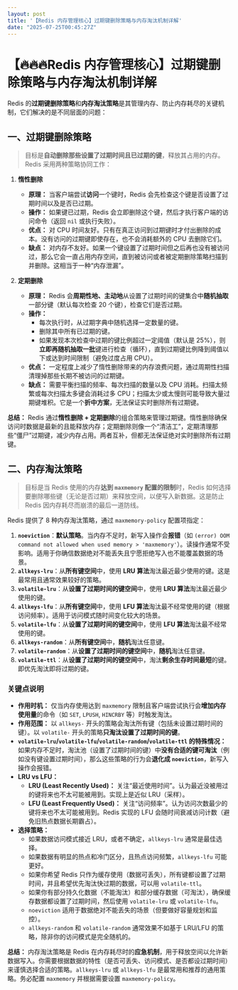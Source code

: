 ```yaml
---
layout: post
title: '【Redis 内存管理核心】过期键删除策略与内存淘汰机制详解'
date: "2025-07-25T00:45:27Z"
---
```

【🔥🔥🔥Redis 内存管理核心】过期键删除策略与内存淘汰机制详解
====================================

Redis 的**过期键删除策略**和**内存淘汰策略**是其管理内存、防止内存耗尽的关键机制，它们解决的是不同层面的问题：

一、过期键删除策略
---------

> 目标是**自动删除那些设置了过期时间且已过期的键**，释放其占用的内存。Redis 采用两种策略协同工作：

1.  **惰性删除**
    
    *   **原理：** 当客户端尝试**访问**一个键时，Redis 会先检查这个键是否设置了过期时间以及是否已过期。
    *   **操作：** 如果键已过期，Redis 会立即删除这个键，然后才执行客户端的访问命令（返回 `nil` 或执行失败）。
    *   **优点：** 对 CPU 时间友好。只有在真正访问到过期键时才付出删除的成本。没有访问的过期键即使存在，也不会消耗额外的 CPU 去删除它们。
    *   **缺点：** 对内存不友好。如果一个键设置了过期时间但之后再也没有被访问过，那么它会一直占用内存空间，直到被访问或者被定期删除策略扫描到并删除。这相当于一种“内存泄漏”。
2.  **定期删除**
    
    *   **原理：** Redis 会**周期性地、主动地**从设置了过期时间的键集合中**随机抽取**一部分键（默认每次检查 20 个键），检查它们是否过期。
    *   **操作：**
        *   每次执行时，从过期字典中随机选择一定数量的键。
        *   删除其中所有已过期的键。
        *   如果发现本次检查中过期的键比例超过一定阈值（默认是 25%），则**立即再随机抽取一批**键进行检查（循环），直到过期键比例降到阈值以下或达到时间限制（避免过度占用 CPU）。
    *   **优点：** 一定程度上减少了惰性删除带来的内存浪费问题，通过周期性扫描清理掉那些长期不被访问的过期键。
    *   **缺点：** 需要平衡扫描的频率、每次扫描的数量以及 CPU 消耗。扫描太频繁或每次扫描太多键会消耗过多 CPU；扫描太少或太慢则可能导致大量过期键堆积。它是一个**折中方案**，无法保证实时删除所有过期键。

**总结：** Redis 通过**惰性删除 + 定期删除**的组合策略来管理过期键。惰性删除确保访问时数据是最新的且能释放内存；定期删除则像一个“清洁工”，定期清理那些“僵尸”过期键，减少内存占用。两者互补，但都无法保证绝对实时删除所有过期键。

二、内存淘汰策略
--------

> 目标是当 Redis 使用的内存**达到 `maxmemory` 配置的限制**时，Redis 如何选择要删除哪些键（无论是否过期）来释放空间，以便写入新数据。这是防止 Redis 因内存耗尽而崩溃的最后一道防线。

Redis 提供了 8 种内存淘汰策略，通过 `maxmemory-policy` 配置项指定：

1.  **`noeviction`**：**默认策略**。当内存不足时，新写入操作会**报错**（如 `(error) OOM command not allowed when used memory > 'maxmemory'`）。读操作通常不受影响。适用于你确信数据绝对不能丢失且宁愿拒绝写入也不能覆盖数据的场景。
2.  **`allkeys-lru`**：从**所有键空间**中，使用 **LRU 算法**淘汰最近最少使用的键。这是最常用且通常效果较好的策略。
3.  **`volatile-lru`**：从**设置了过期时间的键空间**中，使用 **LRU 算法**淘汰最近最少使用的键。
4.  **`allkeys-lfu`**：从**所有键空间**中，使用 **LFU 算法**淘汰最不经常使用的键（根据访问频率）。适用于访问模式随时间变化较大的场景。
5.  **`volatile-lfu`**：从**设置了过期时间的键空间**中，使用 **LFU 算法**淘汰最不经常使用的键。
6.  **`allkeys-random`**：从**所有键空间**中，**随机**淘汰任意键。
7.  **`volatile-random`**：从**设置了过期时间的键空间**中，**随机**淘汰任意键。
8.  **`volatile-ttl`**：从**设置了过期时间的键空间**中，淘汰**剩余生存时间最短**的键。即优先淘汰即将过期的键。

### 关键点说明

*   **作用时机：** 仅当内存使用达到 `maxmemory` 限制且客户端尝试执行会**增加内存使用量**的命令（如 `SET`, `LPUSH`, `HINCRBY` 等）时触发淘汰。
*   **作用范围：** 以 `allkeys-` 开头的策略会淘汰所有键（包括未设置过期时间的键）。以 `volatile-` 开头的策略**只淘汰设置了过期时间的键**。
*   **`volatile-lru`/`volatile-lfu`/`volatile-random`/`volatile-ttl` 的特殊情况：** 如果内存不足时，淘汰池（设置了过期时间的键）中**没有合适的键可淘汰**（例如没有键设置过期时间），那么这些策略的行为会**退化成 `noeviction`**，新写入操作会报错。
*   **LRU vs LFU：**
    *   **LRU (Least Recently Used)：** 关注“最近使用时间”。认为最近没被用过的键将来也不太可能被用到。实现上是近似 LRU（采样）。
    *   **LFU (Least Frequently Used)：** 关注“访问频率”。认为访问次数最少的键将来也不太可能被用到。Redis 实现的 LFU 会随时间衰减访问计数（避免旧热点数据长期霸占）。
*   **选择策略：**
    *   如果数据访问模式接近 LRU，或者不确定，`allkeys-lru` 通常是最佳选择。
    *   如果数据有明显的热点和冷门区分，且热点访问频繁，`allkeys-lfu` 可能更好。
    *   如果你希望 Redis 只作为缓存使用（数据可丢失），所有键都设置了过期时间，并且希望优先淘汰快过期的数据，可以用 `volatile-ttl`。
    *   如果你有部分持久化数据（不能淘汰）和部分缓存数据（可淘汰），确保缓存数据都设置了过期时间，然后使用 `volatile-lru` 或 `volatile-lfu`。
    *   `noeviction` 适用于数据绝对不能丢失的场景（但要做好容量规划和监控）。
    *   `allkeys-random` 和 `volatile-random` 通常效果不如基于 LRU/LFU 的策略，除非你的访问模式是完全随机的。

**总结：** 内存淘汰策略是 Redis 在内存耗尽时的**应急机制**，用于释放空间以允许新数据写入。你需要根据数据的特性（是否可丢失、访问模式、是否都设过期时间）来谨慎选择合适的策略。`allkeys-lru` 或 `allkeys-lfu` 是最常用和推荐的通用策略。务必配置 `maxmemory` 并根据需要设置 `maxmemory-policy`。